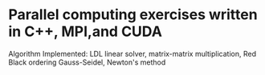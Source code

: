 # Parallel computing exercises written in C++, MPI,and CUDA
Algorithm Implemented: LDL linear solver, matrix-matrix multiplication, Red Black ordering Gauss-Seidel, Newton's method
